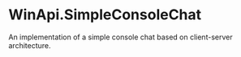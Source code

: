 # WinApi.SimpleConsoleChat
An implementation of a simple console chat based on client-server architecture.
